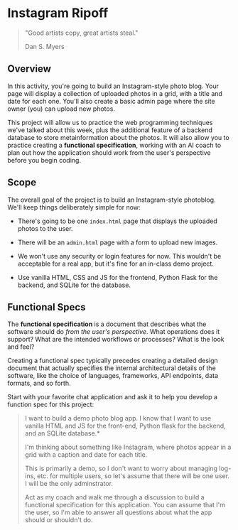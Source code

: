 # Instagram Ripoff

> "Good artists copy, great artists steal."
>
> Dan S. Myers

## Overview


In this activity, you're going to build an Instagram-style photo blog. Your page will display a collection of uploaded photos in a grid, with a title and date for each one. You'll also create a basic admin page where the site owner (you) can upload new photos.

This project will allow us to practice the web programming techniques we've talked about this week, plus the additional feature of a backend database to store metainformation about the photos. It will also allow you to practice creating a **functional specification**, working with an AI coach to plan out how the application should work from the user's perspective before you begin coding.


## Scope

The overall goal of the project is to build an Instagram-style photoblog. We'll keep things deliberately simple for now:

- There's going to be one `index.html` page that displays the uploaded photos to the user.

- There will be an `admin.html` page with a form to upload new images.

- We won't use any security or login features for now. This wouldn't be acceptable for a real app, but it's fine for an in-class demo project.

- Use vanilla HTML, CSS and JS for the frontend, Python Flask for the backend, and SQLite for the database.


## Functional Specs

The **functional specification** is a document that describes what the software should do *from the user's perspective*. What operations does it support? What are the intended workflows or processes? What is the look and feel?

Creating a functional spec typically precedes creating a detailed design document that actually specifies the internal architectural details of the software, like the choice of languages, frameworks, API endpoints, data formats, and so forth.

Start with your favorite chat application and ask it to help you develop a function spec for this project:

>I want to build a demo photo blog app. I know that I want to use vanilla HTML and JS for the front-end, Python flask for the backend, and an SQLite database.*
>
>I'm thinking about something like Instagram, where photos appear in a grid with a caption and date for each title.
>
>This is primarily a demo, so I don't want to worry about managing log-ins, etc. for multiple users, so let's assume that there will be one user. I will be the only adminstrator.
>
>Act as my coach and walk me through a discussion to build a functional specification for this application. You can assume that I'm the user, so I'm able to answer all questions about what the app should or shouldn't do.
